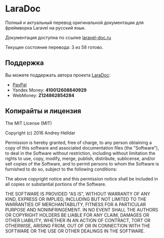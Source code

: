 # LaraDoc

Полный и актуальный перевод оригинальной документации для фреймворка Laravel на русский язык.

Документация доступна по ссылке [laravel-doc.ru](http://laravel-doc.ru)

Текущее состояние перевода: 3 из 58 готово.

## Поддержка

Вы можете поддержать автора проекта [LaraDoc](http://laradoc.ai-rus.com):

- [PayPal](https://www.paypal.com/cgi-bin/webscr?cmd=_s-xclick&hosted_button_id=94B8LCPAPJ5VG)
- Yandex Money: **410012608840929**
- WebMoney: **Z124862854284**

## Копирайты и лицензия

The MIT License (MIT)

Copyright (c) 2016 Andrey Helldar

Permission is hereby granted, free of charge, to any person obtaining a copy
of this software and associated documentation files (the "Software"), to deal
in the Software without restriction, including without limitation the rights
to use, copy, modify, merge, publish, distribute, sublicense, and/or sell
copies of the Software, and to permit persons to whom the Software is
furnished to do so, subject to the following conditions:

The above copyright notice and this permission notice shall be included in all
copies or substantial portions of the Software.

THE SOFTWARE IS PROVIDED "AS IS", WITHOUT WARRANTY OF ANY KIND, EXPRESS OR
IMPLIED, INCLUDING BUT NOT LIMITED TO THE WARRANTIES OF MERCHANTABILITY,
FITNESS FOR A PARTICULAR PURPOSE AND NONINFRINGEMENT. IN NO EVENT SHALL THE
AUTHORS OR COPYRIGHT HOLDERS BE LIABLE FOR ANY CLAIM, DAMAGES OR OTHER
LIABILITY, WHETHER IN AN ACTION OF CONTRACT, TORT OR OTHERWISE, ARISING FROM,
OUT OF OR IN CONNECTION WITH THE SOFTWARE OR THE USE OR OTHER DEALINGS IN THE
SOFTWARE.
